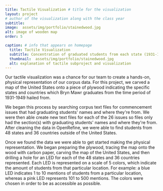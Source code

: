 ```yaml
---
title: Tactile Visualization # title for the visualization
layout: project
# author of the visualization along with the class year 
subtitle: 
image:  assets/img/portfolio/stainedwood.jpg
alt: image of wooden map
order: 5

caption: # info that appears on homepage
  title: Tactile Visualization 
  subtitle: Concentration of graduated students from each state (1931-1949)
  thumbnail:  assets/img/portfolio/stainedwood.jpg
  alt: explanation of tactile subproject and visualization
---
```

<!--  
To use an image: add relative url and alt text below and uncomment/copy paste
<img class="img-fluid d-block mx-auto" src="{{ site.baseurl }}/assets/img" alt="">
-->

Our tactile visualization was a chance for our team to create a hands-on, physical representation of our corpus data. For this project, we carved a map of the United States onto a piece of plywood indicating the specific states and countries which Bryn Mawr graduates from the time period of 1931-1949 hailed from. 

We began this process by searching corpus text files for commencement issues that had graduating students' names and where they're from. We were then able create new text files for each of the 26 issues so files only had the section(s) with graduating students' names and where they're from. After cleaning the data in OpenRefine,  we were able to find students from 48 states and 36 countries outside of the United States. 


Once we found the data we were able to get started making the physical representation. We began preparing the plywood, tracing the map onto the wood with carbon paper, carving the map of the United States, and then drilling a hole for an LED for each of the 48 states and 36 countries represented. Each LED is represented on a scale of 5 colors, which indicate the amount of students from that particular location. For example: a blue LED indicates 1 to 10 mentions of students from a particular location, whereas a pink LED represents 101 to 500 mentions. The colors were chosen in order to be as accessible as possible. 
<!--  
Insert your description for the project here.
--> 


